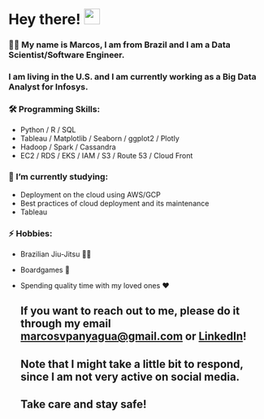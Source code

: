 # Hey there! <img src="https://media.giphy.com/media/hvRJCLFzcasrR4ia7z/giphy.gif" width="31px">


### 👨‍💻 My name is Marcos, I am from Brazil and I am a **Data Scientist/Software Engineer**.
### I am living in the U.S. and I am currently working as a Big Data Analyst for Infosys.



### 🛠️ Programming Skills:

- Python / R / SQL
- Tableau / Matplotlib / Seaborn / ggplot2 / Plotly
- Hadoop / Spark / Cassandra
- EC2 / RDS / EKS / IAM / S3 / Route 53 / Cloud Front

### 🌱 I’m currently studying:

- Deployment on the cloud using AWS/GCP
- Best practices of cloud deployment and its maintenance
- Tableau 

### ⚡ Hobbies:

- Brazilian Jiu-Jitsu 🤼‍♂️
- Boardgames 🎲
- Spending quality time with my loved ones ❤️ 
  
  
  
  ## If you want to reach out to me, please do it through my email marcosvpanyagua@gmail.com or [**LinkedIn**](https://www.linkedin.com/in/marcosvpanyagua/)!
  ## Note that I might take a little bit to respond, since I am not very active on social media.
  ## Take care and stay safe!
  
<!--
**marcosvppfernandes/marcosvppfernandes** is a ✨ _special_ ✨ repository because its `README.md` (this file) appears on your GitHub profile.

Here are some ideas to get you started:

- 🔭 I’m currently working on ...
- 🌱 I’m currently learning ...
- 👯 I’m looking to collaborate on ...
- 🤔 I’m looking for help with ...
- 💬 Ask me about ...
- 📫 How to reach me: ...
- 😄 Pronouns: ...
- ⚡ Fun fact: ...
-->

